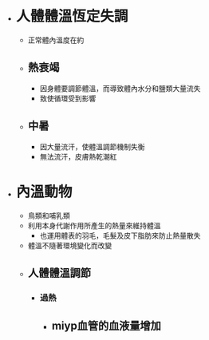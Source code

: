 - # 人體體溫恆定失調
	- 正常體內溫度在約
	- ## 熱衰竭
		- 因身體要調節體溫，而導致體內水分和鹽類大量流失
		- 致使循環受到影響
	- ## 中暑
		- 因大量流汗，使體溫調節機制失衡
		- 無法流汗，皮膚熱乾潮紅
- # 內溫動物
	- 鳥類和哺乳類
	- 利用本身代謝作用所產生的熱量來維持體溫
		- 也運用體表的羽毛，毛髮及皮下脂肪來防止熱量散失
	- 體溫不隨著環境變化而改變
	- ## 人體體溫調節
		- ### 過熱
			- miyp血管的血液量增加
				-